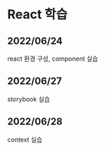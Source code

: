 # React 학습
## 2022/06/24
react 환경 구성, component 실습
## 2022/06/27
storybook 실습
## 2022/06/28
context 실습